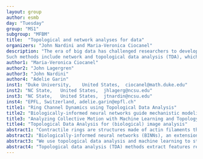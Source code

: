 ```yaml
---
layout: group
author: esmb
day: "Tuesday"
group: "MS1"
subgroup: "MFBM"
title:  "Topological and network analyses for data"
organizers: "John Nardini and Maria-Veronica Ciocanel"
description: "The era of big data has challenged researchers to develop novel methods to succinctly summarize and analyze complex datasets.
Such methods include network and topological data analysis (TDA), which use methods from graph theory, dynamical systems, and topology to describe the patterns underlying a given data set over different scales. These areas of data science have proven successful for analyzing many biological phenomena, including disease transmission, ecological swarming, medical diagnostics, and within-cell protein interactions. In this minisymposium, as part of the SMB subgroup on Methods for Biological Modeling, the speakers will highlight the topological analysis of biological data. Topological techniques such as persistent homology can help characterize networks in genomic, tumour vessel, and physiological data. Challenges in this area include developing frameworks for incorporating TDA with network analysis, the statistical analysis of topological computations, and interpretation of biological data through such topological methods."
author1: "Maria-Veronica Ciocanel"
author2: "John Lagergren"
author3: "John Nardini"
author4: "Adelie Garin"
inst1: "Duke University,	United States,	ciocanel@math.duke.edu"
inst2: "NC State,	United States,	jhlagerg@ncsu.edu"
inst3: "NC State,	United States,	jtnardin@ncsu.edu"
inst4: "EPFL, Switzerland, adelie.garin@epfl.ch"
title1: "Ring Channel Dynamics using Topological Data Analysis"
title2: "Biologically-informed neural networks guide mechanistic modeling from sparse experimental data"
title3: "Analyzing Collective Motion with Machine Learning and Topology"
title4: "Topological Data Analysis for (biological) image analysis"
abstract1: "Contractile rings are structures made of actin filaments that are important in development, wound healing, and cell division. In many model organisms, ring channels allow nutrient exchange to developing egg cells and are regulated by forces exerted by myosin motor proteins. I will present an agent-based modeling and data analysis framework for the interactions between filaments and motor proteins inside cells. This approach may provide key insights for the mechanistic differences between two motors that are believed to maintain the rings at a constant diameter. In particular, we develop methods leveraging topological data analysis techniques to investigate time-series data of filament interactions. Our proposed methods clearly reveal the impact of kinetic parameters on significant topological hole formation, thus giving insight into ring channel formation and maintenance. I will also discuss methods available for distinguishing between noise and signal in these topological summaries of the filament organization through time." 
abstract2: "Biologically-informed neural networks (BINNs), an extension of physics-informed neural networks, are introduced and used to discover the underlying dynamics of biological systems from sparse experimental data. In the present work, BINNs are trained in a supervised learning framework to approximate in vitro cell biology assay experiments while respecting a generalized form of the governing reaction-diffusion partial differential equation (PDE). By allowing the diffusion and reaction terms to be multilayer perceptrons (MLPs), the nonlinear forms of these terms can be learned while simultaneously converging to the solution of the governing PDE. Further, the trained MLPs are used to guide the selection of biologically interpretable mechanistic forms of the PDE terms which provides new insights into the biological and physical mechanisms that govern the dynamics of the observed system. The method is evaluated on sparse real-world data from wound healing assays with varying initial cell densities."
abstract3: "We use topological data analysis and machine learning to study a seminal model of collective motion in biology. This model describes agents interacting nonlinearly via attractive-repulsive social forces and gives rise to collective behaviors such as flocking and milling. To classify the emergent collective motion in a large library of numerical simulations and to recover model parameters from the simulation data, we apply machine learning techniques to two different types of input. First, we input time series of order parameters traditionally used in studies of collective motion. Second, we input measures based on topology that summarize the time-varying persistent homology of simulation data over multiple scales. This topological approach does not require prior knowledge of the expected patterns. For supervised machine learning methods for classification of mechanistic model parameters, the topological approach outperforms the one that is based on traditional order parameters."
abstract4: "Topological data analysis (TDA) methods extract features representing the number of connected components, loops and cavities of shapes at different scales through an iterative process called a filtration. In this talk, we describe several TDA tools to improve image processing (classification, comparison and reconstruction). These methods provide a global view of images, which takes into account intrinsic geometric and topological properties of the images and complement standard methods very well. They can be used for several purposes in image analysis: classification (of leaves, cells, neuron shapes,…), comparison (to differentiate a healthy tissue from a tumour for instance) or to help optimisation algorithms to reconstruct deteriorated images (for example to reconstruct 3D neuron images from scanned sliced brains)."
---
```




